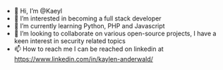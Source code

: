 - 👋 Hi, I’m @Kaeyl 
- 👀 I’m interested in becoming a full stack developer
- 🌱 I’m currently learning Python, PHP and Javascript
- 💞️ I’m looking to collaborate on various open-source projects, I have a keen interest in security related topics
- 📫 How to reach me I can be reached on linkedin at https://www.linkedin.com/in/kaylen-anderwald/

<!---
Kaeyl/Kaeyl is a ✨ special ✨ repository because its `README.md` (this file) appears on your GitHub profile.
You can click the Preview link to take a look at your changes.
--->
